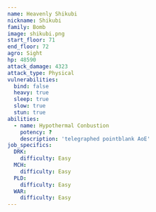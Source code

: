 ```yaml
---
name: Heavenly Shikubi
nickname: Shikubi
family: Bomb
image: shikubi.png
start_floor: 71
end_floor: 72
agro: Sight
hp: 48590
attack_damage: 4323
attack_type: Physical
vulnerabilities:
  bind: false
  heavy: true
  sleep: true
  slow: true
  stun: true
abilities:
  - name: Hypothermal Conbustion
    potency: ?
    description: 'telegraphed pointblank AoE'
job_specifics:
  DRK:
    difficulty: Easy
  MCH:
    difficulty: Easy
  PLD:
    difficulty: Easy
  WAR:
    difficulty: Easy
---
```

